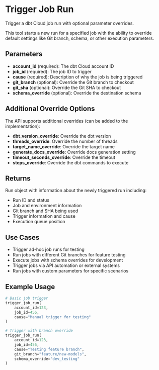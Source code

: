 # Trigger Job Run

Trigger a dbt Cloud job run with optional parameter overrides.

This tool starts a new run for a specified job with the ability to override default settings like Git branch, schema, or other execution parameters.

## Parameters

- **account_id** (required): The dbt Cloud account ID
- **job_id** (required): The job ID to trigger
- **cause** (required): Description of why the job is being triggered
- **git_branch** (optional): Override the Git branch to checkout
- **git_sha** (optional): Override the Git SHA to checkout
- **schema_override** (optional): Override the destination schema

## Additional Override Options

The API supports additional overrides (can be added to the implementation):

- **dbt_version_override**: Override the dbt version
- **threads_override**: Override the number of threads
- **target_name_override**: Override the target name
- **generate_docs_override**: Override docs generation setting
- **timeout_seconds_override**: Override the timeout
- **steps_override**: Override the dbt commands to execute

## Returns

Run object with information about the newly triggered run including:

- Run ID and status
- Job and environment information
- Git branch and SHA being used
- Trigger information and cause
- Execution queue position

## Use Cases

- Trigger ad-hoc job runs for testing
- Run jobs with different Git branches for feature testing
- Execute jobs with schema overrides for development
- Trigger jobs via API automation or external systems
- Run jobs with custom parameters for specific scenarios

## Example Usage

```python
# Basic job trigger
trigger_job_run(
    account_id=123,
    job_id=456, 
    cause="Manual trigger for testing"
)

# Trigger with branch override
trigger_job_run(
    account_id=123,
    job_id=456,
    cause="Testing feature branch",
    git_branch="feature/new-models",
    schema_override="dev_testing"
)
```
